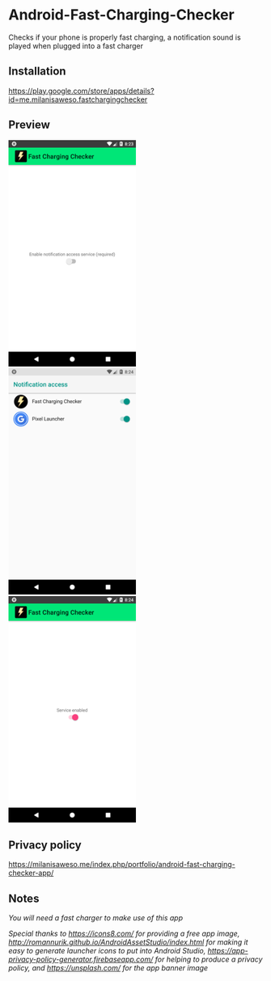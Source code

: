 # Android-Fast-Charging-Checker
Checks if your phone is properly fast charging, a notification sound is played when plugged into a fast charger

## Installation
https://play.google.com/store/apps/details?id=me.milanisaweso.fastchargingchecker

## Preview
<img src="https://github.com/milan102/Android-Fast-Charging-Checker/blob/master/preview/screenshot_1.png" width="50%">

<img src="https://github.com/milan102/Android-Fast-Charging-Checker/blob/master/preview/screenshot_2.png" width="50%">

<img src="https://github.com/milan102/Android-Fast-Charging-Checker/blob/master/preview/screenshot_3.png" width="50%">

## Privacy policy
https://milanisaweso.me/index.php/portfolio/android-fast-charging-checker-app/


## Notes

*You will need a fast charger to make use of this app*

*Special thanks to https://icons8.com/  for providing a free app image, http://romannurik.github.io/AndroidAssetStudio/index.html for making it easy to generate launcher icons to put into Android Studio, https://app-privacy-policy-generator.firebaseapp.com/ for helping to produce a privacy policy, and https://unsplash.com/ for the app banner image*
